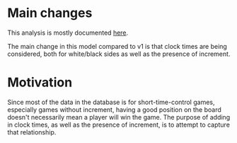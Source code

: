 # Main changes

This analysis is mostly documented [here](https://github.com/charlesoblack/chess-pipeline/issues/40).

The main change in this model compared to v1 is that clock times are being considered, both for white/black sides as well as the presence of increment.

# Motivation

Since most of the data in the database is for short-time-control games, especially games without increment, having a good position on the board doesn't necessarily mean a player will win the game. The purpose of adding in clock times, as well as the presence of increment, is to attempt to capture that relationship.
